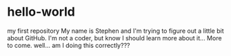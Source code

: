 # hello-world
my first repository 
My name is Stephen and I'm trying to figure out a little bit about GitHub. I'm not a coder, but know I should learn more about it...
More to come.
well... am I doing this correctly???

